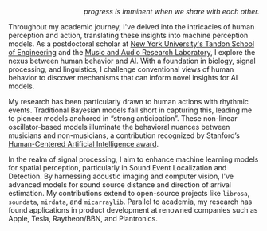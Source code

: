 <p align="right"><i>
progress is imminent when we share with each other.
</i></p>

Throughout my academic journey, I've delved into the intricacies of human perception and action, translating these insights into machine perception models. As a postdoctoral scholar at [New York University's Tandon School of Engineering](https://cusp.nyu.edu/profiles/iran-roman/) and the [Music and Audio Research Laboratory](https://steinhardt.nyu.edu/people/iran-r-roman), I explore the nexus between human behavior and AI. With a foundation in biology, signal processing, and linguistics, I challenge conventional views of human behavior to discover mechanisms that can inform novel insights for AI models.

My research has been particularly drawn to human actions with rhythmic events. Traditional Bayesian models fall short in capturing this, leading me to pioneer models anchored in “strong anticipation”. These non-linear oscillator-based models illuminate the behavioral nuances between musicians and non-musicians, a contribution recognized by Stanford’s [Human-Centered Artificial Intelligence award](https://stanforddaily.com/2019/05/01/stanfords-human-centered-ai-institute-awards-30-seed-grants/).

In the realm of signal processing, I aim to enhance machine learning models for spatial perception, particularly in Sound Event Localization and Detection. By harnessing acoustic imaging and computer vision, I've advanced models for sound source distance and direction of arrival estimation. My contributions extend to open-source projects like `librosa`, `soundata`, `mirdata`, and `micarraylib`. Parallel to academia, my research has found applications in product development at renowned companies such as Apple, Tesla, Raytheon/BBN, and Plantronics.
